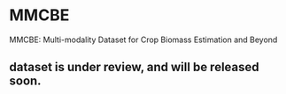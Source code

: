 # MMCBE
MMCBE: Multi-modality Dataset for Crop Biomass Estimation and Beyond

## dataset is under review, and will be released soon.
